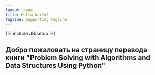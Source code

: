 ```yaml
---
layout: page
title: Hello World!
tagline: Supporting tagline
---
```

{% include JB/setup %}

## Добро пожаловать на страницу перевода книги "Problem Solving with Algorithms and Data Structures Using Python"


